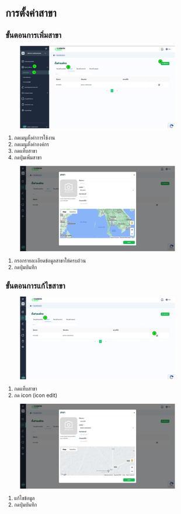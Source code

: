 # การตั้งค่าสาขา

## **ขั้นตอนการเพิ่มสาขา**

<figure><img src="../../../.gitbook/assets/image (4).png" alt=""><figcaption></figcaption></figure>

1. กดเมนูตั้งค่าการใช้งาน
2. กดเมนูตั้งค่าองค์กร
3. กดแท็บสาขา
4. กดปุ่มเพิ่มสาขา



<figure><img src="../../../.gitbook/assets/screencapture-app-carbonwize-io-branch-2024-07-19-12_50_43.png" alt=""><figcaption></figcaption></figure>

1. กรอกรายละเอียดข้อมูลสาขาให้ครบถ้วน
2. กดปุ่มบันทึก



## ขั้นตอนการแก้ไขสาขา

<figure><img src="../../../.gitbook/assets/image (13).png" alt=""><figcaption></figcaption></figure>

1. กดแท็บสาขา
2. กด icon (icon edit)



<figure><img src="../../../.gitbook/assets/screencapture-app-carbonwize-io-branch-2024-07-19-12_52_19.png" alt=""><figcaption></figcaption></figure>

1. แก้ไขข้อมูล
2. กดปุ่มบันทึก
